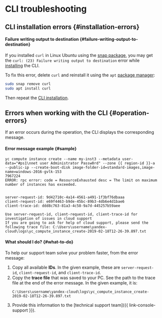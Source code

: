 # CLI troubleshooting

## CLI installation errors {#installation-errors}

#### Failure writing output to destination {#failure-writing-output-to-destination}

If you installed `curl` in Linux Ubuntu using the [snap package](https://en.wikipedia.org/wiki/Snap_(software)), you may get the `curl: (23) Failure writing output to destination` error while [installing](operations/install-cli.md) the CLI.

To fix this error, delete `curl` and reinstall it using the `apt` [package manager](https://en.wikipedia.org/wiki/APT_(software)):

```bash
sudo snap remove curl
sudo apt install curl
```

Then repeat the [CLI installation](./operations/install-cli.md).

## Errors when working with the CLI {#operation-errors}

If an error occurs during the operation, the CLI displays the corresponding message.

#### Error message example {#sample}

```
yc compute instance create --name my-inst3 --metadata user-data="#ps1\nnet user Administrator Passw0rd" --zone {{ region-id }}-a --public-ip --create-boot-disk image-folder-id=standard-images,image-name=windows-2016-gvlk-153
7967224
ERROR: rpc error: code = ResourceExhausted desc = The limit on maximum number of instances has exceeded.


server-request-id: 9d42710c-4a14-4561-a491-1f3bf76dbaaa
client-request-id: e69f4463-b9de-45bc-89b3-4db6e4d1bae6
client-trace-id: ddd8c763-81a3-4c58-9a7d-445257b59aee

Use server-request-id, client-request-id, client-trace-id for investigation of issues in cloud support
If you are going to ask for help of cloud support, please send the following trace file: C:\Users\username\yandex-cloud\logs\yc_compute_instance_create-2019-02-18T12-26-39.897.txt
```

#### What should I do? {#what-to-do}

To help our support team solve your problem faster, from the error message:

1. Copy all available **IDs**. In the given example, these are `server-request-id`, `client-request-id`, and `client-trace-id`.
1. Copy the **trace file** that was saved to your PC. See the path to the trace file at the end of the error message.
   In the given example, it is:
   ```
   C:\Users\username\yandex-cloud\logs\yc_compute_instance_create-2019-02-18T12-26-39.897.txt
   ```
1. Provide this information to the [technical support team]({{ link-console-support }}).